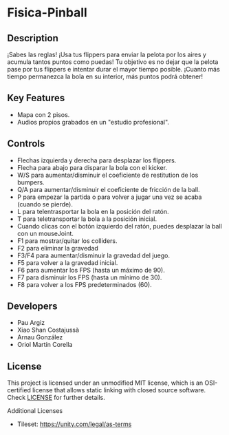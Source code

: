 # Fisica-Pinball

## Description

¡Sabes las reglas! ¡Usa tus flippers para enviar la pelota por los aires y acumula tantos puntos como puedas!
Tu objetivo es no dejar que la pelota pase por tus flippers e intentar durar el mayor tiempo posible. ¡Cuanto más tiempo permanezca la bola en su interior, más puntos podrá obtener!

## Key Features

 - Mapa con 2 pisos.
 - Audios propios grabados en un "estudio profesional".
 
## Controls

 - Flechas izquierda y derecha para desplazar los flippers.
 - Flecha para abajo para disparar la bola con el kicker.
 - W/S para aumentar/disminuir el coeficiente de restitution de los bumpers.
 - Q/A para aumentar/disminuir el coeficiente de fricción de la ball.
 - P para empezar la partida o para volver a jugar una vez se acaba (cuando se pierde).
 - L para telentrasportar la bola en la posición del ratón.
 - T para teletransportar la bola a la posición inicial.
 - Cuando clicas con el botón izquierdo del ratón, puedes desplazar la ball con un mouseJoint.
 - F1 para mostrar/quitar los colliders.
 - F2 para eliminar la gravedad
 - F3/F4 para aumentar/disminuir la gravedad del juego.
 - F5 para volver a la gravedad inicial.
 - F6 para aumentar los FPS (hasta un máximo de 90).
 - F7 para disminuir los FPS (hasta un mínimo de 30).
 - F8 para volver a los FPS predeterminados (60).

## Developers
 - Pau Argiz
 - Xiao Shan Costajussà
 - Arnau González 
 - Oriol Martín Corella

## License

This project is licensed under an unmodified MIT license, which is an OSI-certified license that allows static linking with closed source software. Check [LICENSE](LICENSE) for further details.

Additional Licenses
- Tileset: https://unity.com/legal/as-terms
